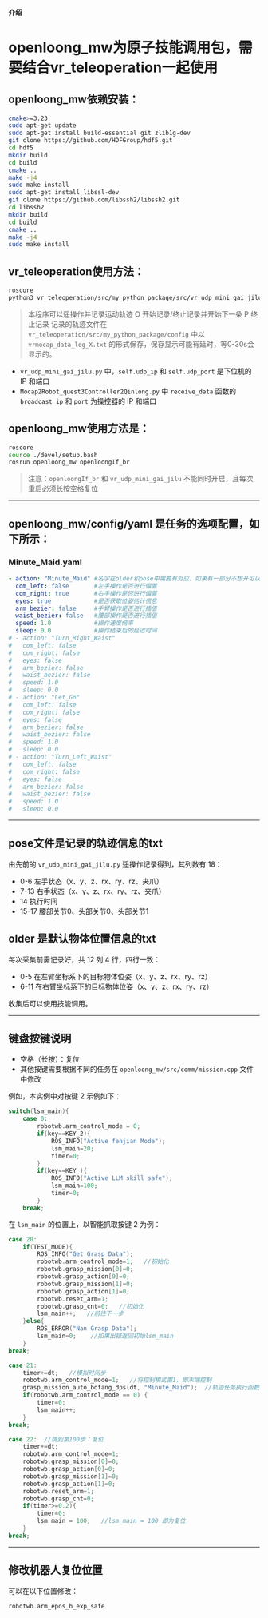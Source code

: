 #### 介绍

# openloong_mw为原子技能调用包，需要结合vr_teleoperation一起使用

## openloong_mw依赖安装：

```bash
cmake>=3.23
sudo apt-get update
sudo apt-get install build-essential git zlib1g-dev
git clone https://github.com/HDFGroup/hdf5.git
cd hdf5
mkdir build
cd build
cmake ..
make -j4
sudo make install
sudo apt-get install libssl-dev
git clone https://github.com/libssh2/libssh2.git
cd libssh2
mkdir build
cd build
cmake ..
make -j4
sudo make install
```

## vr_teleoperation使用方法：

```bash
roscore
python3 vr_teleoperation/src/my_python_package/src/vr_udp_mini_gai_jilu.py
```

> 本程序可以遥操作并记录运动轨迹
> O 开始记录/终止记录并开始下一条
> P 终止记录
> 记录的轨迹文件在 `vr_teleoperation/src/my_python_package/config` 中以 `vrmocap_data_log_X.txt` 的形式保存，保存显示可能有延时，等0-30s会显示的。

- `vr_udp_mini_gai_jilu.py` 中，`self.udp_ip` 和 `self.udp_port` 是下位机的 IP 和端口
- `Mocap2Robot_quest3Controller2Qinlong.py` 中 `receive_data` 函数的 `broadcast_ip` 和 `port` 为操控器的 IP 和端口

## openloong_mw使用方法是：

```bash
roscore
source ./devel/setup.bash
rosrun openloong_mw openloongIf_br
```

> 注意：`openloongIf_br` 和 `vr_udp_mini_gai_jilu` 不能同时开启，且每次重启必须长按空格复位

---

## openloong_mw/config/yaml 是任务的选项配置，如下所示：

### Minute_Maid.yaml

```yaml
- action: "Minute_Maid" #名字在older和pose中需要有对应，如果有一部分不想开可以和下面一样注释掉
  com_left: false       #左手操作是否进行偏置
  com_right: true       #右手操作是否进行偏置
  eyes: true            #是否获取位姿估计信息
  arm_bezier: false     #手臂操作是否进行插值
  waist_bezier: false   #腰部操作是否进行插值
  speed: 1.0            #操作速度倍率
  sleep: 0.0            #操作结束后的延迟时间
# - action: "Turn_Right_Waist"
#   com_left: false
#   com_right: false
#   eyes: false
#   arm_bezier: false
#   waist_bezier: false
#   speed: 1.0
#   sleep: 0.0
# - action: "Let_Go"
#   com_left: false
#   com_right: false
#   eyes: false
#   arm_bezier: false
#   waist_bezier: false
#   speed: 1.0
#   sleep: 0.0
# - action: "Turn_Left_Waist"
#   com_left: false
#   com_right: false
#   eyes: false
#   arm_bezier: false
#   waist_bezier: false
#   speed: 1.0
#   sleep: 0.0
```

---

## pose文件是记录的轨迹信息的txt

由先前的 `vr_udp_mini_gai_jilu.py` 遥操作记录得到，其列数有 18：

- 0-6 左手状态（x、y、z、rx、ry、rz、夹爪）
- 7-13 右手状态（x、y、z、rx、ry、rz、夹爪）
- 14 执行时间
- 15-17 腰部关节0、头部关节0、头部关节1

## older 是默认物体位置信息的txt

每次采集前需记录好，共 12 列 4 行，四行一致：

- 0-5 在左臂坐标系下的目标物体位姿（x、y、z、rx、ry、rz）
- 6-11 在右臂坐标系下的目标物体位姿（x、y、z、rx、ry、rz）

收集后可以使用技能调用。

---

## 键盘按键说明

- 空格（长按）：复位
- 其他按键需要根据不同的任务在 `openloong_mw/src/comm/mission.cpp` 文件中修改

例如，本实例中对按键 2 示例如下：

```cpp
switch(lsm_main){
    case 0:
        robotwb.arm_control_mode = 0;
        if(key==KEY_2){
            ROS_INFO("Active fenjian Mode");
            lsm_main=20;
            timer=0;
        }
        if(key==KEY_){
            ROS_INFO("Active LLM skill safe");
            lsm_main=100;
            timer=0;
        }
    break;
```

在 `lsm_main` 的位置上，以智能抓取按键 2 为例：

```cpp
case 20:
    if(TEST_MODE){
        ROS_INFO("Get Grasp Data");
        robotwb.arm_control_mode=1;   //初始化
        robotwb.grasp_mission[0]=0;
        robotwb.grasp_action[0]=0;
        robotwb.grasp_mission[1]=0;
        robotwb.grasp_action[1]=0;
        robotwb.reset_arm=1;
        robotwb.grasp_cnt=0;   //初始化
        lsm_main++;   //前往下一步
    }else{
        ROS_ERROR("Nan Grasp Data");
        lsm_main=0;    //如果出错返回初始lsm_main
    }
break;

case 21:
    timer+=dt;   //模拟时间步
    robotwb.arm_control_mode=1;   //将控制模式置1，即末端控制
    grasp_mission_auto_bofang_dps(dt, "Minute_Maid");  //轨迹任务执行函数
    if(robotwb.arm_control_mode == 0) {
        timer=0;
        lsm_main++;
    }
break;

case 22:  //跳到第100步：复位
    timer+=dt;
    robotwb.arm_control_mode=1;
    robotwb.grasp_mission[0]=0;
    robotwb.grasp_action[0]=0;
    robotwb.grasp_mission[1]=0;
    robotwb.grasp_action[1]=0;
    robotwb.reset_arm=1;
    robotwb.grasp_cnt=0;
    if(timer>=0.2){
        timer=0;
        lsm_main = 100;   //lsm_main = 100 即为复位
    }
break;
```

---

## 修改机器人复位位置

可以在以下位置修改：

```cpp
robotwb.arm_epos_h_exp_safe
```

